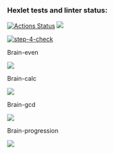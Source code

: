 ### Hexlet tests and linter status:
[![Actions Status](https://github.com/AleksKutsenko/frontend-project-lvl1/workflows/hexlet-check/badge.svg)](https://github.com/AleksKutsenko/frontend-project-lvl1/actions)
<a href="https://codeclimate.com/github/codeclimate/codeclimate/maintainability"> <img src="https://api.codeclimate.com/v1/badges/a99a88d28ad37a79dbf6/maintainability" /></a>

[![step-4-check](https://github.com/AleksKutsenko/frontend-project-lvl1/actions/workflows/step-4-check.yml/badge.svg)](https://github.com/AleksKutsenko/frontend-project-lvl1/actions/workflows/step-4-check.yml)

Brain-even

<a href="   https://asciinema.org/a/4Gz2fVW824JDkP1UmQf3EIIwT"> 
<img src="   https://asciinema.org/a/4Gz2fVW824JDkP1UmQf3EIIwT.svg" /> </a>

Brain-calc

<a href="https://asciinema.org/a/0vWsSBxlu2zIhNQzrKGckC7nB"> 
<img src="https://asciinema.org/a/0vWsSBxlu2zIhNQzrKGckC7nB.svg" /> </a>

Brain-gcd

<a href="https://asciinema.org/a/Ha84elmqhF7phqiQzd2KnFzys"> 
<img src="https://asciinema.org/a/Ha84elmqhF7phqiQzd2KnFzys.svg" /> </a>

Brain-progression

<a href="https://asciinema.org/a/HPdJDUn18DKAqx6kvTJ73tEbB"> 
<img src="https://asciinema.org/a/HPdJDUn18DKAqx6kvTJ73tEbB.svg" /> </a>


